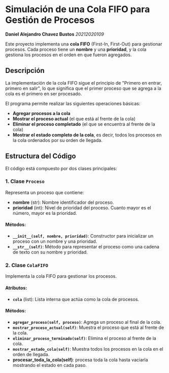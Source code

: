 # Simulación de una Cola FIFO para Gestión de Procesos

**Daniel Alejandro Chavez Bustos**
*20212020109*

Este proyecto implementa una **cola FIFO** (First-In, First-Out) para gestionar procesos. Cada proceso tiene un **nombre** y una **prioridad**, y la cola gestiona los procesos en el orden en que fueron agregados.

## Descripción

La implementación de la cola FIFO sigue el principio de "Primero en entrar, primero en salir", lo que significa que el primer proceso que se agrega a la cola es el primero en ser procesado.

El programa permite realizar las siguientes operaciones básicas:

- **Agregar procesos a la cola**
- **Mostrar el proceso actual** (el que está al frente de la cola)
- **Eliminar el proceso completado** (el que se encuentra al frente de la cola)
- **Mostrar el estado completo de la cola**, es decir, todos los procesos en la cola ordenados por su orden de llegada.

## Estructura del Código

El código está compuesto por dos clases principales:

### 1. **Clase `Proceso`**
Representa un proceso que contiene:
- **nombre** (str): Nombre identificador del proceso.
- **prioridad** (int): Nivel de prioridad del proceso. Cuanto mayor es el número, mayor es la prioridad.

#### Métodos:
- **`__init__(self, nombre, prioridad)`**: Constructor para inicializar un proceso con un nombre y una prioridad.
- **`__str__(self)`**: Método para representar el proceso como una cadena de texto con su nombre y prioridad.

### 2. **Clase `ColaFIFO`**
Implementa la cola FIFO para gestionar los procesos.

#### Atributos:
- **`cola`** (list): Lista interna que actúa como la cola de procesos.

#### Métodos:
- **`agregar_proceso(self, proceso)`**: Agrega un proceso al final de la cola.
- **`mostrar_proceso_actual(self)`**: Muestra el proceso que está al frente de la cola.
- **`eliminar_proceso_terminado(self)`**: Elimina el proceso al frente de la cola.
- **`mostrar_estado_cola(self)`**: Muestra todos los procesos en la cola en el orden de llegada.
- **procesar_toda_la_cola(self)**: procesa toda la cola hasta vaciarla mostrando el estado en cada paso.
